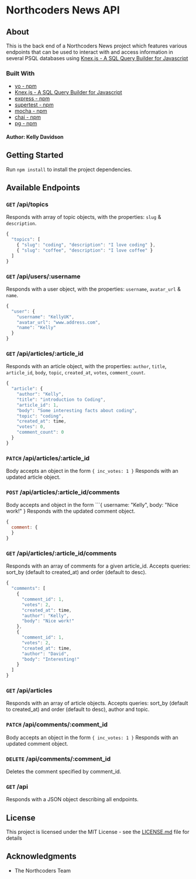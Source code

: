 # Northcoders News API

## About

This is the back end of a Northcoders News project which features various endpoints that can be used to interact with and access information in several PSQL databases using [Knex.js - A SQL Query Builder for Javascript](https://knexjs.org/)

### Built With

- [yo - npm](https://www.npmjs.com/package/yo)
- [Knex.js - A SQL Query Builder for Javascript](https://knexjs.org/)
- [express - npm](https://www.npmjs.com/package/express)
- [supertest - npm](https://www.npmjs.com/package/supertest)
- [mocha - npm](https://www.npmjs.com/package/mocha)
- [chai - npm](https://www.npmjs.com/package/chai)
- [pg - npm](https://www.npmjs.com/package/pg)

#### Author: Kelly Davidson

## Getting Started

Run `npm install` to install the project dependencies.

## Available Endpoints

### `GET` /api/topics

Responds with array of topic objects, with the properties: `slug` & `description`.

```javascript
{
  "topics": [
    { "slug": "coding", "description": "I love coding" },
    { "slug": "coffee", "description": "I love coffee" }
  ]
}
```

### `GET` /api/users/:username

Responds with a user object, with the properties: `username`, `avatar_url` & `name`.

```javascript
{
  "user": {
    "username": "KellyUK",
    "avatar_url": "www.address.com",
    "name": "Kelly"
  }
}
```

### `GET` /api/articles/:article_id

Responds with an article object, with the properties: `author`, `title`, `article_id`, `body`, `topic`, `created_at`, `votes`, `comment_count`.

```javascript
{
  "article": {
    "author": "Kelly",
    "title": "introduction to Coding",
    "article_id": 1,
    "body": "Some interesting facts about coding",
    "topic": "coding",
    "created_at": time,
    "votes": 0,
    "comment_count": 0
  }
}
```

### `PATCH` /api/articles/:article_id

Body accepts an object in the form `{ inc_votes: 1 }`
Responds with an updated article object.

### `POST` /api/articles/:article_id/comments

Body accepts and object in the form ```{ username: "Kelly", body: "Nice work!" }
Responds with the updated comment object.

```javascript
{
  comment: {
  }
}
```

### `GET` /api/articles/:article_id/comments

Responds with an array of comments for a given article_id.
Accepts queries: sort_by (default to created_at) and order (default to desc).

```javascript
{
  "comments": [
    {
      "comment_id": 1,
      "votes": 2,
      "created_at": time,
      "author": "Kelly",
      "body": "Nice work!"
    },
    {
      "comment_id": 1,
      "votes": 2,
      "created_at": time,
      "author": "David",
      "body": "Interesting!"
    }
  ]
}
```

### `GET` /api/articles

Responds with an array of article objects.
Accepts queries: sort_by (default to created_at) and order (default to desc), author and topic.

### `PATCH` /api/comments/:comment_id

Body accepts an object in the form `{ inc_votes: 1 }`
Responds with an updated comment object.

### `DELETE` /api/comments/:comment_id

Deletes the comment specified by comment_id.

### `GET` /api

Responds with a JSON object describing all endpoints.

## License

This project is licensed under the MIT License - see the [LICENSE.md](LICENSE.md) file for details

## Acknowledgments

- The Northcoders Team
